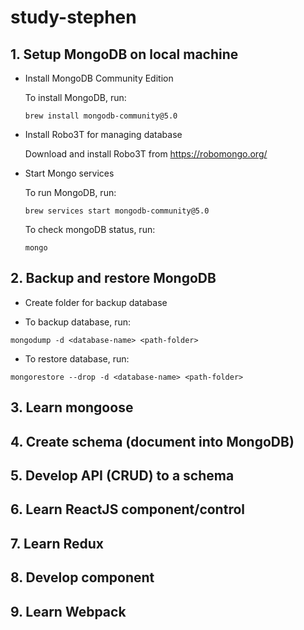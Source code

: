 # study-stephen

## 1. Setup MongoDB on local machine

- Install MongoDB Community Edition

  To install MongoDB, run:

  ```
  brew install mongodb-community@5.0
  ```

- Install Robo3T for managing database

  Download and install Robo3T from https://robomongo.org/

- Start Mongo services

  To run MongoDB, run:

  ```
  brew services start mongodb-community@5.0
  ```

  To check mongoDB status, run:

  ```
  mongo
  ```

## 2. Backup and restore MongoDB

- Create folder for backup database

- To backup database, run:

```
mongodump -d <database-name> <path-folder>
```

- To restore database, run:

```
mongorestore --drop -d <database-name> <path-folder>
```

## 3. Learn mongoose

## 4. Create schema (document into MongoDB)

## 5. Develop API (CRUD) to a schema

## 6. Learn ReactJS component/control

## 7. Learn Redux

## 8. Develop component

## 9. Learn Webpack
